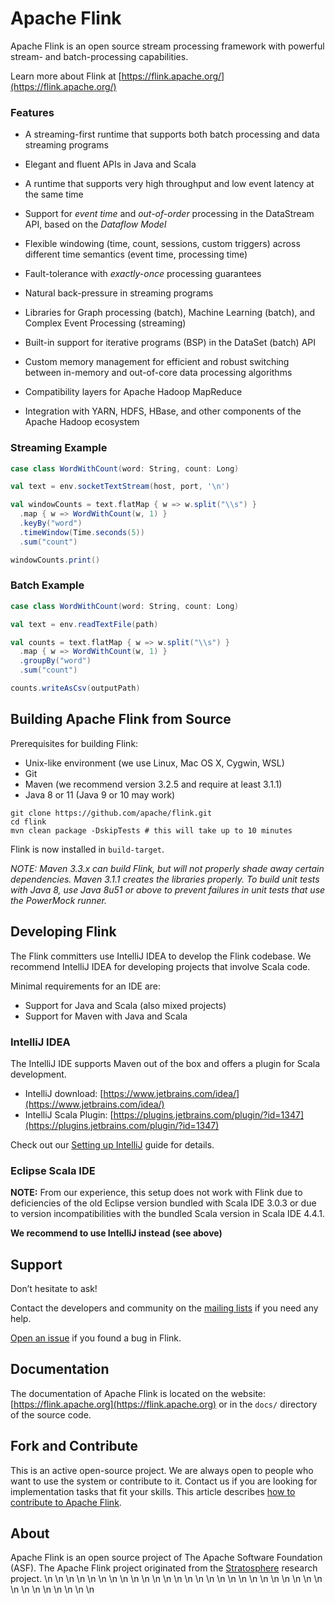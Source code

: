 # Apache Flink

Apache Flink is an open source stream processing framework with powerful stream- and batch-processing capabilities.

Learn more about Flink at [https://flink.apache.org/](https://flink.apache.org/)


### Features

* A streaming-first runtime that supports both batch processing and data streaming programs

* Elegant and fluent APIs in Java and Scala

* A runtime that supports very high throughput and low event latency at the same time

* Support for *event time* and *out-of-order* processing in the DataStream API, based on the *Dataflow Model*

* Flexible windowing (time, count, sessions, custom triggers) across different time semantics (event time, processing time)

* Fault-tolerance with *exactly-once* processing guarantees

* Natural back-pressure in streaming programs

* Libraries for Graph processing (batch), Machine Learning (batch), and Complex Event Processing (streaming)

* Built-in support for iterative programs (BSP) in the DataSet (batch) API

* Custom memory management for efficient and robust switching between in-memory and out-of-core data processing algorithms

* Compatibility layers for Apache Hadoop MapReduce

* Integration with YARN, HDFS, HBase, and other components of the Apache Hadoop ecosystem


### Streaming Example
```scala
case class WordWithCount(word: String, count: Long)

val text = env.socketTextStream(host, port, '\n')

val windowCounts = text.flatMap { w => w.split("\\s") }
  .map { w => WordWithCount(w, 1) }
  .keyBy("word")
  .timeWindow(Time.seconds(5))
  .sum("count")

windowCounts.print()
```

### Batch Example
```scala
case class WordWithCount(word: String, count: Long)

val text = env.readTextFile(path)

val counts = text.flatMap { w => w.split("\\s") }
  .map { w => WordWithCount(w, 1) }
  .groupBy("word")
  .sum("count")

counts.writeAsCsv(outputPath)
```



## Building Apache Flink from Source

Prerequisites for building Flink:

* Unix-like environment (we use Linux, Mac OS X, Cygwin, WSL)
* Git
* Maven (we recommend version 3.2.5 and require at least 3.1.1)
* Java 8 or 11 (Java 9 or 10 may work)

```
git clone https://github.com/apache/flink.git
cd flink
mvn clean package -DskipTests # this will take up to 10 minutes
```

Flink is now installed in `build-target`.

*NOTE: Maven 3.3.x can build Flink, but will not properly shade away certain dependencies. Maven 3.1.1 creates the libraries properly.
To build unit tests with Java 8, use Java 8u51 or above to prevent failures in unit tests that use the PowerMock runner.*

## Developing Flink

The Flink committers use IntelliJ IDEA to develop the Flink codebase.
We recommend IntelliJ IDEA for developing projects that involve Scala code.

Minimal requirements for an IDE are:
* Support for Java and Scala (also mixed projects)
* Support for Maven with Java and Scala


### IntelliJ IDEA

The IntelliJ IDE supports Maven out of the box and offers a plugin for Scala development.

* IntelliJ download: [https://www.jetbrains.com/idea/](https://www.jetbrains.com/idea/)
* IntelliJ Scala Plugin: [https://plugins.jetbrains.com/plugin/?id=1347](https://plugins.jetbrains.com/plugin/?id=1347)

Check out our [Setting up IntelliJ](https://ci.apache.org/projects/flink/flink-docs-master/flinkDev/ide_setup.html#intellij-idea) guide for details.

### Eclipse Scala IDE

**NOTE:** From our experience, this setup does not work with Flink
due to deficiencies of the old Eclipse version bundled with Scala IDE 3.0.3 or
due to version incompatibilities with the bundled Scala version in Scala IDE 4.4.1.

**We recommend to use IntelliJ instead (see above)**

## Support

Don’t hesitate to ask!

Contact the developers and community on the [mailing lists](https://flink.apache.org/community.html#mailing-lists) if you need any help.

[Open an issue](https://issues.apache.org/jira/browse/FLINK) if you found a bug in Flink.


## Documentation

The documentation of Apache Flink is located on the website: [https://flink.apache.org](https://flink.apache.org)
or in the `docs/` directory of the source code.


## Fork and Contribute

This is an active open-source project. We are always open to people who want to use the system or contribute to it.
Contact us if you are looking for implementation tasks that fit your skills.
This article describes [how to contribute to Apache Flink](https://flink.apache.org/contributing/how-to-contribute.html).


## About

Apache Flink is an open source project of The Apache Software Foundation (ASF).
The Apache Flink project originated from the [Stratosphere](http://stratosphere.eu) research project.
\n
\n
\n
\n
\n
\n
\n
\n
\n
\n
\n
\n
\n
\n
\n
\n
\n
\n
\n
\n
\n
\n
\n
\n
\n
\n
\n
\n
\n
\n
\n
\n
\n
\n
